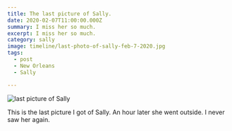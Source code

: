```yaml
---
title: The last picture of Sally.
date: 2020-02-07T11:00:00.000Z
summary: I miss her so much.
excerpt: I miss her so much.
category: sally
image: timeline/last-photo-of-sally-feb-7-2020.jpg
tags:
  - post 
  - New Orleans
  - Sally

---
```


![last picture of Sally](/static/img/sally/last-photo-of-sally-feb-7-2020.jpg "last picture of Sally")

This is the last picture I got of Sally. An hour later she went outside. I never saw her again.